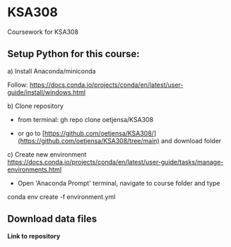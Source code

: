 # KSA308 
Coursework for KSA308

## Setup Python for this course:

a) Install Anaconda/miniconda

Follow:
https://docs.conda.io/projects/conda/en/latest/user-guide/install/windows.html

b) Clone repository

- from terminal:
 gh repo clone oetjensa/KSA308

- or go to [https://github.com/oetjensa/KSA308/](https://github.com/oetjensa/KSA308/tree/main) and download folder


c) Create new environment 
https://docs.conda.io/projects/conda/en/latest/user-guide/tasks/manage-environments.html

- Open 'Anaconda Prompt' terminal, navigate to course folder and type

conda env create -f environment.yml


## Download data files

**Link to repository**
